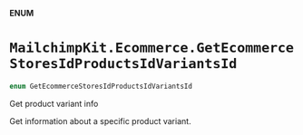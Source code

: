 **ENUM**

# `MailchimpKit.Ecommerce.GetEcommerceStoresIdProductsIdVariantsId`

```swift
enum GetEcommerceStoresIdProductsIdVariantsId
```

Get product variant info

Get information about a specific product variant.
